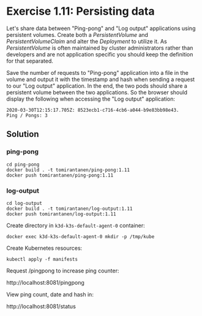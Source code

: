# Exercise 1.11: Persisting data

Let's share data between "Ping-pong" and "Log output" applications using persistent volumes. Create both a _PersistentVolume_ and _PersistentVolumeClaim_ and alter the _Deployment_ to utilize it. As _PersistentVolume_ is often maintained by cluster administrators rather than developers and are not application specific you should keep the definition for that separated.

Save the number of requests to "Ping-pong" application into a file in the volume and output it with the timestamp and hash when sending a request to our "Log output" application. In the end, the two pods should share a persistent volume between the two applications. So the browser should display the following when accessing the "Log output" application:

```plaintext
2020-03-30T12:15:17.705Z: 8523ecb1-c716-4cb6-a044-b9e83bb98e43.
Ping / Pongs: 3
```

## Solution

### ping-pong

```
cd ping-pong
docker build . -t tomirantanen/ping-pong:1.11
docker push tomirantanen/ping-pong:1.11
```

### log-output

```
cd log-output
docker build . -t tomirantanen/log-output:1.11
docker push tomirantanen/log-output:1.11
```

Create directory in `k3d-k3s-default-agent-0` container:

`docker exec k3d-k3s-default-agent-0 mkdir -p /tmp/kube`

Create Kubernetes resources:

`kubectl apply -f manifests`

Request /pingpong to increase ping counter:

http://localhost:8081/pingpong

View ping count, date and hash in:

http://localhost:8081/status
